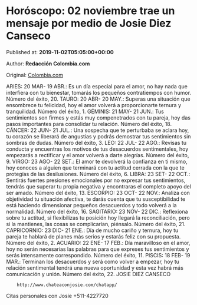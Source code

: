 
# Horóscopo: 02 noviembre trae un mensaje por medio de Josie Diez Canseco

Published at: **2019-11-02T05:05:00+00:00**

Author: **Redacción Colombia.com**

Original: [Colombia.com](https://www.colombia.com/vida-y-estilo/esoterismo/horoscopo-02-noviembre-trae-un-mensaje-por-medio-de-josie-diez-canseco-246292)

ARIES: 20 MAR- 19 ABR.: Es un día especial para el amor, no hay nada que interfiera con tu bienestar, tomarás los pequeños contratiempos con humor. Número del éxito, 20.
TAURO: 20 ABR- 20 MAY.: Superas una situación que ensombrece tu felicidad, hoy el amor volverá a proporcionarte ternura y tranquilidad. Número del éxito, 1.
GÉMINIS: 21 MAY- 21 JUN.: Tus sentimientos son firmes y estás muy compenetrados con tu pareja, hoy das pasos importantes para consolidar tu relación. Número del éxito, 18.
CÁNCER: 22 JUN- 21 JUL.: Una sospecha que te perturbaba se aclara hoy, tu corazón se liberará de angustias y podrás demostrar tus sentimientos sin sombras de dudas. Número del éxito, 3.
LEO: 22 JUL- 22 AGO.: Revisas tu conducta y encuentras los motivos de tus desacuerdos sentimentales, hoy empezarás a rectificar y el amor volverá a darte alegrías. Número del éxito, 9.
VIRGO: 23 AGO- 22 SET.: El amor te devolverá la confianza en ti mismo, hoy conoces a alguien que terminará con tu actitud cerrada con la que te protegías de las desilusiones. Número del éxito, 6.
LIBRA: 23 SET- 22 OCT.: Sentirás fuertes presiones emocionales por no expresar tus sentimientos, tendrás que superar tu propia negativa y encontraras el completo apoyo del ser amado. Número del éxito, 13.
ESCORPIO: 23 OCT- 22 NOV.: Analiza con objetividad tu situación afectiva, te darás cuenta que tu susceptibilidad te está haciendo dimensionar pequeños desacuerdos y todo volverá a la normalidad. Número del éxito, 16.
SAGITARIO: 23 NOV- 22 DIC.: Reflexiona sobre tu actitud, si flexibilizas tu posición hoy llegará la reconciliación, pero si la mantienes, las cosas se complicarían, piénsalo. Número del éxito, 21.
CAPRICORNIO: 23 DIC- 21 ENE.: Día de mucho cariño y ternura, hoy tu pareja te hablará de planes más serios y estarás feliz con su propuesta. Número del éxito, 2.
ACUARIO: 22 ENE- 17 FEB.: Día maravilloso en el amor, hoy no serán necesarias las palabras para que expreses tus sentimientos y serás intensamente correspondido. Número del éxito, 11.
PISCIS: 18 FEB- 19 MAR.: Terminan los desacuerdos y será como volver a empezar, hoy tu relación sentimental tendrá una nueva oportunidad y esta vez habrá más comunicación y unión. Número del éxito, 22.
JOSIE DIEZ CANSECO

        http://www.chateaconjosie.com/chatapp/
      
Citas personales con Josie +511-4227720
